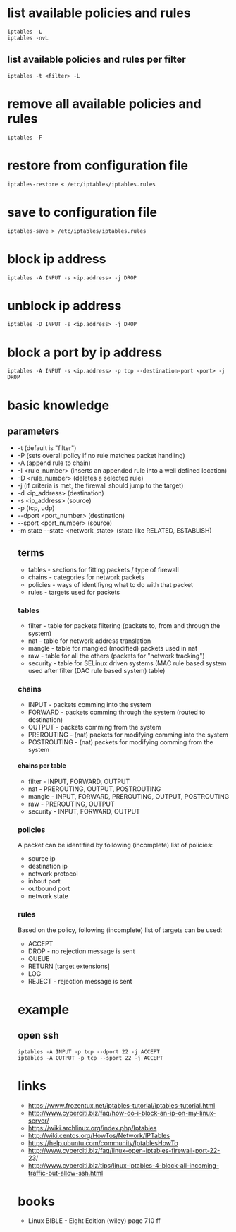 # list available policies and rules

    iptables -L
    iptables -nvL

## list available policies and rules per filter

    iptables -t <filter> -L

# remove all available policies and rules

    iptables -F

# restore from configuration file

    iptables-restore < /etc/iptables/iptables.rules

# save to configuration file

    iptables-save > /etc/iptables/iptables.rules

# block ip address

    iptables -A INPUT -s <ip.address> -j DROP

# unblock ip address

    iptables -D INPUT -s <ip.address> -j DROP

# block a port by ip address

    iptables -A INPUT -s <ip.address> -p tcp --destination-port <port> -j DROP

# basic knowledge

## parameters

* -t <table> (default is "filter")
* -P <chain> <target> (sets overall policy if no rule matches packet handling)
* -A <chain> (append rule to chain)
* -I <rule_number> <chain> (inserts an appended rule into a well defined location)
* -D <chain> <rule_number> (deletes a selected rule)
* -j <target> (if criteria is met, the firewall should jump to the target)
* -d <ip_address> (destination)
* -s <ip_address> (source)
* -p <protocol> (tcp, udp)
* --dport <port_number> (destination)
* --sport <port_number> (source)
* -m state --state <network_state> (state like RELATED, ESTABLISH)

## terms

* tables - sections for fitting packets / type of firewall
* chains - categories for network packets
* policies - ways of identifiyng what to do with that packet
* rules - targets used for packets 

### tables

* filter - table for packets filtering (packets to, from and through the system)
* nat - table for network address translation
* mangle - table for mangled (modified) packets used in nat
* raw - table for all the others (packets for "network tracking")
* security - table for SELinux driven systems (MAC rule based system used after filter (DAC rule based system) table)

### chains

* INPUT - packets comming into the system
* FORWARD - packets comming through the system (routed to destination)
* OUTPUT - packets comming from the system
* PREROUTING - (nat) packets for modifying comming into the system
* POSTROUTING - (nat) packets for modifying comming from the system

#### chains per table

* filter - INPUT, FORWARD, OUTPUT
* nat - PREROUTING, OUTPUT, POSTROUTING
* mangle - INPUT, FORWARD, PREROUTING, OUTPUT, POSTROUTING
* raw - PREROUTING, OUTPUT
* security - INPUT, FORWARD, OUTPUT

### policies

A packet can be identified by following (incomplete) list of policies:

* source ip
* destination ip
* network protocol
* inbout port
* outbound port
* network state

### rules

Based on the policy, following (incomplete) list of targets can be used:

* ACCEPT
* DROP - no rejection message is sent
* QUEUE
* RETURN
[target extensions]
* LOG
* REJECT - rejection message is sent

# example

## open ssh

    iptables -A INPUT -p tcp --dport 22 -j ACCEPT
    iptables -A OUTPUT -p tcp --sport 22 -j ACCEPT

# links

* https://www.frozentux.net/iptables-tutorial/iptables-tutorial.html
* http://www.cyberciti.biz/faq/how-do-i-block-an-ip-on-my-linux-server/
* https://wiki.archlinux.org/index.php/Iptables
* http://wiki.centos.org/HowTos/Network/IPTables
* https://help.ubuntu.com/community/IptablesHowTo
* http://www.cyberciti.biz/faq/linux-open-iptables-firewall-port-22-23/
* http://www.cyberciti.biz/tips/linux-iptables-4-block-all-incoming-traffic-but-allow-ssh.html

# books

* Linux BIBLE - Eight Edition (wiley) page 710 ff
